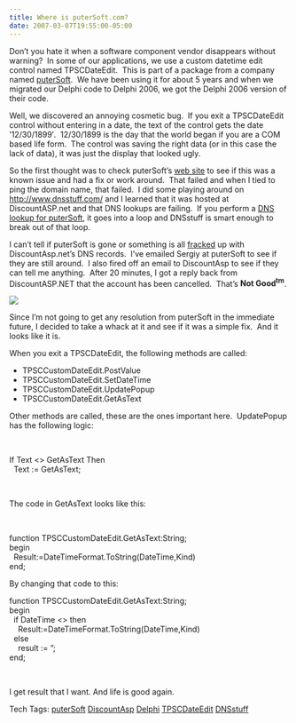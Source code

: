 ```yaml
---
title: Where is puterSoft.com?
date: 2007-03-07T19:55:00-05:00
---
```

Don&#8217;t you hate it when a software component vendor disappears without warning?  In some of our applications, we use a custom datetime edit control named TPSCDateEdit.  This is part of a package from a company named [puterSoft](http://www.putersoft.com/).  We have been using it for about 5 years and when we migrated our Delphi code to Delphi 2006, we got the Delphi 2006 version of their code.

Well, we discovered an annoying cosmetic bug.  If you exit a TPSCDateEdit control without entering in a date, the text of the control gets the date &#8217;12/30/1899&#8242;.  12/30/1899 is the day that the world began if you are a COM based life form.  The control was saving the right data (or in this case the lack of data), it was just the display that looked ugly.

So the first thought was to check puterSoft&#8217;s [web site](http://www.putersoft.com/) to see if this was a known issue and had a fix or work around.  That failed and when I tied to ping the domain name, that failed.  I did some playing around on <http://www.dnsstuff.com/> and I learned that it was hosted at DiscountASP.net and that DNS lookups are failing.  If you perform a <a title="DNS Lookup: putersoft.com A record" href="http://www.dnsstuff.com/tools/lookup.ch?name=putersoft.com&#038;type=A" target="_blank">DNS lookup for puterSoft</a>, it goes into a loop and DNSstuff is smart enough to break out of that loop. 

I can&#8217;t tell if puterSoft is gone or something is all [fracked](http://en.wikipedia.org/wiki/Frack) up with DiscountAsp.net&#8217;s DNS records.  I&#8217;ve emailed Sergiy at puterSoft to see if they are still around.  I also fired off an email to DiscountAsp to see if they can tell me anything.  After 20 minutes, I got a reply back from DiscountASP.NET that the account has been cancelled.  That&#8217;s **Not Good<sup>tm</sup>**.

<a href="http://img50.imageshack.us/my.php?image=churchsignyc2.jpg" target="_blank"><img src="https://i2.wp.com/img50.imageshack.us/img50/4026/churchsignyc2.th.jpg?w=680" border="0"  /></a> 

Since I&#8217;m not going to get any resolution from puterSoft in the immediate future, I decided to take a whack at it and see if it was a simple fix.  And it looks like it is.

When you exit a TPSCDateEdit, the following methods are called:

  * TPSCCustomDateEdit.PostValue 
  * TPSCCustomDateEdit.SetDateTime 
  * TPSCCustomDateEdit.UpdatePopup 
  * TPSCCustomDateEdit.GetAsText

Other methods are called, these are the ones important here.  UpdatePopup has the following logic:

 

<div>
  <span>If Text </span><span><></span><span> GetAsText Then<br />  Text :</span><span>=</span><span> GetAsText;</span>
</div>

 

The code in GetAsText looks like this:

  

<div>
  <span>function</span><span> TPSCCustomDateEdit.GetAsText:String; </span><span><br />begin<br /></span><span>  Result:</span><span>=</span><span>DateTimeFormat.ToString(DateTime,Kind) </span><span><br />end</span><span>; </span>
</div></p> 

By changing that code to this:

<div>
  <span>function</span><span> TPSCCustomDateEdit.GetAsText:String; </span>
</div>

<div>
  <span></span><span>begin</span><span> </span>
</div>

<div>
  <span></span><span>  if</span><span> DateTime </span><span><></span><span> </span><span></span><span> </span><span>then</span><span> </span>
</div>

<div>
  <span>    Result:</span><span>=</span><span>DateTimeFormat.ToString(DateTime,Kind) </span>
</div>

<div>
  <span></span><span>  else</span><span> </span>
</div>

<div>
  <span>    result :</span><span>=</span><span> </span><span>&#8221;</span><span>; </span>
</div>

<div>
  <span></span><span>end</span><span>; </span>
</div>

 

I get result that I want. And life is good again.

<div>
  Tech Tags: <a href="http://technorati.com/tag/puterSoft" rel="tag">puterSoft</a> <a href="http://technorati.com/tag/DiscountAsp" rel="tag">DiscountAsp</a> <a href="http://technorati.com/tag/Delphi" rel="tag">Delphi</a> <a href="http://technorati.com/tag/TPSCDateEdit" rel="tag">TPSCDateEdit</a> <a href="http://technorati.com/tag/DNSstuff" rel="tag">DNSstuff</a>
</div>
